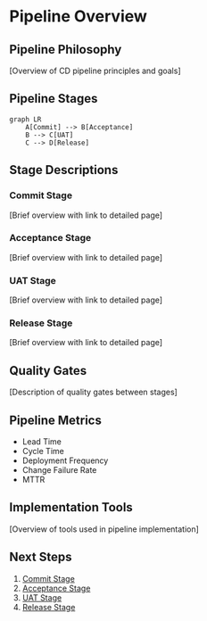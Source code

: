 # Pipeline Overview

## Pipeline Philosophy

[Overview of CD pipeline principles and goals]

## Pipeline Stages

```mermaid
graph LR
    A[Commit] --> B[Acceptance]
    B --> C[UAT]
    C --> D[Release]
```

## Stage Descriptions

### Commit Stage

[Brief overview with link to detailed page]

### Acceptance Stage

[Brief overview with link to detailed page]

### UAT Stage

[Brief overview with link to detailed page]

### Release Stage

[Brief overview with link to detailed page]

## Quality Gates

[Description of quality gates between stages]

## Pipeline Metrics

- Lead Time
- Cycle Time
- Deployment Frequency
- Change Failure Rate
- MTTR

## Implementation Tools

[Overview of tools used in pipeline implementation]

## Next Steps

1. [Commit Stage](./commit-stage.md)
2. [Acceptance Stage](./acceptance-stage.md)
3. [UAT Stage](./uat-stage.md)
4. [Release Stage](./release-stage.md)
